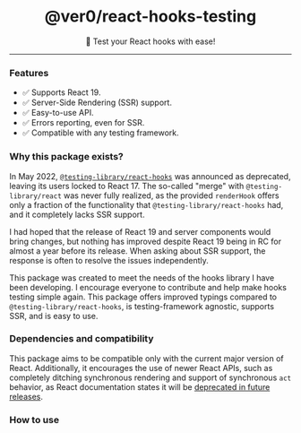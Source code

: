 <div align="center">
	<h1>@ver0/react-hooks-testing</h1>
	<p>🧪 Test your React hooks with ease!</p>
</div>

---

### Features

- ✅ Supports React 19.
- ✅ Server-Side Rendering (SSR) support.
- ✅ Easy-to-use API.
- ✅ Errors reporting, even for SSR.
- ✅ Compatible with any testing framework.

### Why this package exists?

In May 2022, [
`@testing-library/react-hooks`](https://github.com/testing-library/react-hooks-testing-library/issues/849)
was announced as deprecated, leaving its users locked to React 17. The so-called "merge" with
`@testing-library/react` was never fully realized, as the provided `renderHook` offers only a
fraction of the functionality that `@testing-library/react-hooks` had, and it completely lacks SSR
support.

I had hoped that the release of React 19 and server components would bring changes, but nothing has
improved despite React 19 being in RC for almost a year before its release. When asking about SSR
support, the response is often to resolve the issues independently.

This package was created to meet the needs of the hooks library I have been developing. I encourage
everyone to contribute and help make hooks testing simple again. This package offers improved
typings compared to `@testing-library/react-hooks`, is testing-framework agnostic, supports SSR, and
is easy to use.

### Dependencies and compatibility

This package aims to be compatible only with the current major version of React. Additionally,
it encourages the use of newer React APIs, such as completely ditching synchronous rendering
and support of synchronous `act` behavior, as React documentation states it will
be [deprecated in future releases](https://react.dev/reference/react/act#await-act-async-actfn).

### How to use


